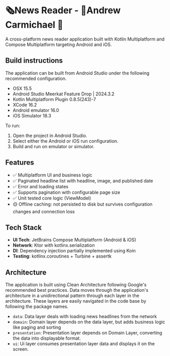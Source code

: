 # 🗞️News Reader - 🚀Andrew Carmichael 🚀

A cross-platform news reader application built with Kotlin Multiplatform and Compose Multiplatform targeting Android and iOS.

## Build instructions

The application can be built from Android Studio under the following recommended configuration.

- OSX 15.5
- Android Studio Meerkat Feature Drop | 2024.3.2
- Kotlin Multiplatform Plugin 0.8.5(243)-7
- XCode 16.2
- Android emulator 16.0
- iOS Simulator 18.3

To run:
1. Open the project in Android Studio.
2. Select either the Android or iOS run configuration.
3. Build and run on emulator or simulator.

## Features

- ✅ Multiplatform UI and business logic
- ✅ Paginated headline list with headline, image, and published date
- ✅ Error and loading states
- ✅ Supports pagination with configurable page size
- ✅ Unit tested core logic (ViewModel)
- 🟡 Offline caching: not persisted to disk but survives configuration changes and connection loss 

## Tech Stack

- **UI Tech**: JetBrains Compose Multiplatform (Android & iOS)
- **Network**: Ktor with kotlinx.serialization
- **DI**: Dependency injection partially implemented using Koin
- **Testing**: kotlinx.coroutines + Turbine + assertk

## Architecture

The application is built using Clean Architecture following Google's recommended best practices.
Data moves through the application's architecture in a unidirectional pattern through each layer
in the architecture. These layers are easily navigated in the code base by following the package names.
- `data`: Data layer deals with loading news headlines from the network
- `domain`: Domain layer depends on the data layer, but adds business logic like paging and sorting
- `presentation`: Presentation layer depends on Domain Layer, converting the data into displayable format.
- `ui`: Ui layer consumes presentation layer data and displays it on the screen.